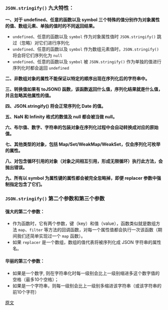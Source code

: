 ### `JSON.stringify()` 九大特性：

**一、对于 undefined、任意的函数以及 symbol 三个特殊的值分别作为对象属性的值、数组元素、单独的值时的不同返回结果。**

- `undefined`、任意的函数以及 `symbol` 作为对象属性值时 `JSON.stringify()` 跳过（忽略）对它们进行序列化
- `undefined`、任意的函数以及 `symbol` 作为数组元素值时，`JSON.stringify()` 将会将它们序列化为 `null`
- `undefined`、任意的函数以及 `symbol` 被 `JSON.stringify()` 作为单独的值进行序列化时都会返回 `undefined`

**二、非数组对象的属性不能保证以特定的顺序出现在序列化后的字符串中。**

**三、转换值如果有 toJSON() 函数，该函数返回什么值，序列化结果就是什么值，并且忽略其他属性的值。**

**四、JSON.stringify() 将会正常序列化 Date 的值。**

**五、NaN 和 Infinity 格式的数值及 null 都会被当做 null。**

**六、布尔值、数字、字符串的包装对象在序列化过程中会自动转换成对应的原始值。**

**七、其他类型的对象，包括 Map/Set/WeakMap/WeakSet，仅会序列化可枚举的属性。**

**八、对包含循环引用的对象（对象之间相互引用，形成无限循环）执行此方法，会抛出错误。**

**九、所有以 symbol 为属性键的属性都会被完全忽略掉，即便 replacer 参数中强制指定包含了它们。**

### `JSON.stringify()` 第二个参数和第三个参数

#### 强大的第二个参数：

- 作为函数时，它有两个参数，键（key）和值（value），函数类似就是数组方法 `map`、`filter` 等方法的回调函数，对每一个属性值都会执行一次该函数（期间我们还简单实现过一个 `map` 函数）。
- 如果 `replacer` 是一个数组，数组的值代表将被序列化成 JSON 字符串的属性名。

#### 华丽的第三个参数：

- 如果是一个数字, 则在字符串化时每一级别会比上一级别缩进多这个数字值的空格（最多10个空格）；
- 如果是一个字符串，则每一级别会比上一级别多缩进该字符串（或该字符串的前10个字符）

[原文](https://juejin.im/post/5decf09de51d45584d238319)